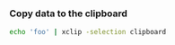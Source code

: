 [tags]: # '["bash", "xclip", "clipboard"]'
[title]: # 'Linux copy to clipboard'

### Copy data to the clipboard

```bash
echo 'foo' | xclip -selection clipboard
```
